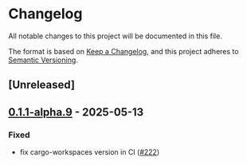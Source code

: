 # Changelog

All notable changes to this project will be documented in this file.

The format is based on [Keep a Changelog](https://keepachangelog.com/en/1.0.0/),
and this project adheres to [Semantic Versioning](https://semver.org/spec/v2.0.0.html).

## [Unreleased]

## [0.1.1-alpha.9](https://github.com/flashbots/contender/releases/tag/contender_sqlite-v0.1.1-alpha.9) - 2025-05-13

### Fixed

- fix cargo-workspaces version in CI ([#222](https://github.com/flashbots/contender/pull/222))
